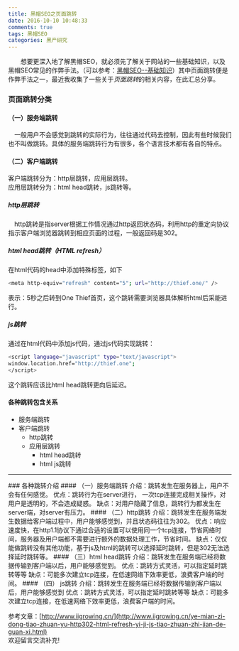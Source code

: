```yaml
---
title: 黑帽SEO之页面跳转
date: 2016-10-10 10:48:33
comments: true
tags: 黑帽SEO
categories: 黑产研究
---
```


　　想要更深入地了解黑帽SEO，就必须先了解关于网站的一些基础知识，以及黑帽SEO常见的作弊手法。（可以参考：[黑帽SEO--基础知识](http://thief.one/2016/10/09/%E9%BB%91%E5%B8%BDSEO%E2%80%94%E2%80%94%E5%9F%BA%E7%A1%80%E7%9F%A5%E8%AF%86/)）其中页面跳转便是作弊手法之一，最近我收集了一些关于*页面跳转*的相关内容，在此汇总分享。
<!--more-->
### 页面跳转分类
#### （一）服务端跳转
　一般用户不会感觉到跳转的实际行为，往往通过代码去控制，因此有些时候我们也不叫做跳转。具体的服务端跳转行为有很多，各个语言技术都有各自的特点。
#### （二）客户端跳转
客户端跳转分为：http层跳转，应用层跳转。    
应用层跳转分为：html head跳转，js跳转等。

##### http层跳转
　http跳转是指server根据工作情况通过http返回状态码，利用http的重定向协议指示客户端浏览器跳转到相应页面的过程，一般返回码是302。
##### html head跳转（HTML refresh）
在html代码的head中添加特殊标签，如下
```bash
<meta http-equiv="refresh" content="5"; url="http://thief.one/" />
```
表示：5秒之后转到One Thief首页，这个跳转需要浏览器具体解析html后采能进行。

##### js跳转
通过在html代码中添加js代码，通过js代码实现跳转：
```bash
<script language="javascript" type="text/javascript">
window.location.href="http://thief.one";
</script>
```
这个跳转应该比html head跳转更向后延迟。

#### 各种跳转包含关系
* 服务端跳转
* 客户端跳转
	* http跳转
	* 应用层跳转
		* html head跳转
		* html js跳转

<hr>
### 各种跳转介绍
#### （一）服务端跳转
介绍：跳转发生在服务器上，用户不会有任何感觉。
优点：跳转行为在server进行， 一次tcp连接完成相关操作，对用户是透明的，不会造成疑惑。
缺点：对用户隐藏了信息，跳转行为都发生在server端，对server有压力。
#### （二）http跳转
介绍：跳转发生在服务端发生数据给客户端过程中，用户能够感觉到，并且状态码往往为302。
优点：响应速度快，在http1.1协议下通过合适的设置可以使用同一个tcp连接，节省网络时间，服务器及用户端都不需要进行额外的数据处理工作，节省时间。
缺点：仅仅能做跳转没有其他功能，基于js及html的跳转可以选择延时跳转，但是302无法选择延时跳转等。
#### （三）html head跳转
介绍：跳转发生在服务端已经将数据传输到客户端以后，用户能够感觉到。
优点：跳转方式灵活，可以指定延时跳转等等
缺点：可能多次建立tcp连接，在低速网络下效率更低，浪费客户端的时间。
#### （四） js跳转
介绍：跳转发生在服务端已经将数据传输到客户端以后，用户能够感觉到
优点：跳转方式灵活，可以指定延时跳转等等
缺点：可能多次建立tcp连接，在低速网络下效率更低，浪费客户端的时间。


参考文章：[http://www.iigrowing.cn/](http://www.iigrowing.cn/ye-mian-zi-dong-tiao-zhuan-yu-http302-html-refresh-yi-ji-js-tiao-zhuan-zhi-jian-de-guan-xi.html)  
欢迎留言交流补充!




